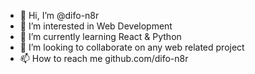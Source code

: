 - 👋 Hi, I’m @difo-n8r
- 👀 I’m interested in Web Development
- 🌱 I’m currently learning React & Python
- 💞️ I’m looking to collaborate on any web related project
- 📫 How to reach me github.com/difo-n8r

<!---
difo-n8r/difo-n8r is a ✨ special ✨ repository because its `README.md` (this file) appears on your GitHub profile.
You can click the Preview link to take a look at your changes.
--->
